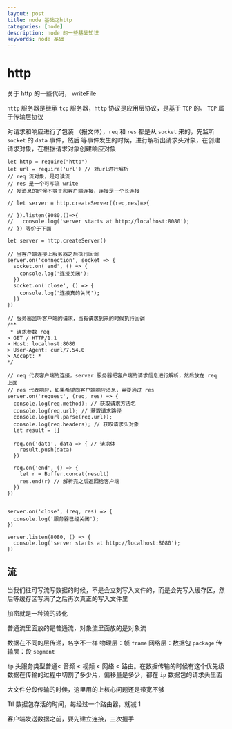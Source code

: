 ```yaml
---
layout: post
title: node 基础之http
categories: [node]
description: node 的一些基础知识
keywords: node 基础
---
```


# http

关于 http 的一些代码，
writeFile

`http` 服务器是继承 `tcp` 服务器，`http` 协议是应用层协议，是基于 `TCP` 的。 `TCP` 属于传输层协议

对请求和响应进行了包装 （报文体），`req` 和 `res` 都是从 `socket` 来的，先监听 `socket` 的 `data` 事件，然后
等事件发生的时候，进行解析出请求头对象，在创建请求对象，在根据请求对象创建响应对象

```
let http = require("http")
let url = require('url') // 对url进行解析
// req 流对象，是可读流
// res 是一个可写流 write
// 发消息的时候不等于和客户端连接，连接是一个长连接

// let server = http.createServer((req,res)=>{

// }).listen(8080,()=>{
//   console.log('server starts at http://localhost:8080');
// }) 等价于下面

let server = http.createServer()

// 当客户端连接上服务器之后执行回调
server.on('connection', socket => {
  socket.on('end', () => {
    console.log('连接关闭');
  })
  socket.on('close', () => {
    console.log('连接真的关闭');
  })
})

// 服务器监听客户端的请求，当有请求到来的时候执行回调
/**
 * 请求参数 req
> GET / HTTP/1.1
> Host: localhost:8080
> User-Agent: curl/7.54.0
> Accept: *
*/

// req 代表客户端的连接，server 服务器把客户端的请求信息进行解析，然后放在 req 上面
// res 代表响应，如果希望向客户端响应消息，需要通过 res
server.on('request', (req, res) => {
  console.log(req.method); // 获取请求方法名
  console.log(req.url); // 获取请求路径
  console.log(url.parse(req.url));
  console.log(req.headers); // 获取请求头对象
  let result = []

  req.on('data', data => { // 请求体
    result.push(data)
  })

  req.on('end', () => {
    let r = Buffer.concat(result)
    res.end(r) // 解析完之后返回给客户端
  })
})


server.on('close', (req, res) => {
  console.log('服务器已经关闭');
})

server.listen(8080, () => {
  console.log('server starts at http://localhost:8080');
})
```

## 流

当我们往可写流写数据的时候，不是会立刻写入文件的，而是会先写入缓存区，然后等缓存区写满了之后再次真正的写入文件里

加密就是一种流的转化

普通流里面放的是普通流，对象流里面放的是对象流

数据在不同的层传递，名字不一样
物理层：帧 `frame`
网络层：数据包 `package`
传输层：段 `segment`

`ip` 头服务类型普通< 音频 < 视频 < 网络 < 路由。在数据传输的时候有这个优先级
数据在传输的过程中切割了多少片，偏移量是多少，都在 `ip` 数据包的请求头里面

大文件分段传输的时候，这里用的上核心问题还是带宽不够

Ttl 数据包存活的时间，每经过一个路由器，就减 1

客户端发送数据之前，要先建立连接，三次握手
